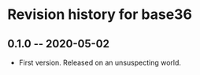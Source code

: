 # Revision history for base36

## 0.1.0 -- 2020-05-02

* First version. Released on an unsuspecting world.
